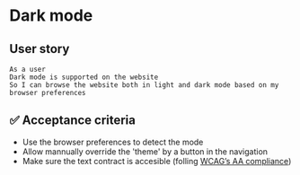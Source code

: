 # Dark mode

## User story

```
As a user
Dark mode is supported on the website
So I can browse the website both in light and dark mode based on my browser preferences
```

## ✅ Acceptance criteria

- Use the browser preferences to detect the mode
- Allow mannually override the 'theme' by a button in the navigation
- Make sure the text contract is accesible (folling [WCAG’s AA compliance](https://www.w3.org/WAI/standards-guidelines/wcag/))
